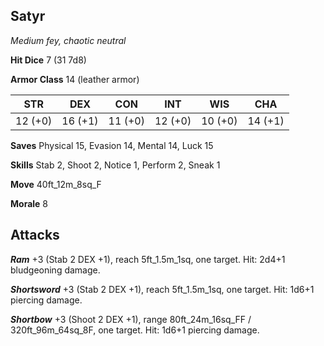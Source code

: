 ## Satyr

*Medium fey, chaotic neutral*

**Hit Dice** 7 (31 7d8)

**Armor Class** 14 (leather armor)

| STR     | DEX     | CON     | INT     | WIS     | CHA     |
|---------|---------|---------|---------|---------|---------|
| 12 (+0) | 16 (+1) | 11 (+0) | 12 (+0) | 10 (+0) | 14 (+1) |

**Saves** Physical 15, Evasion 14, Mental 14, Luck 15

**Skills** Stab 2, Shoot 2, Notice 1, Perform 2, Sneak 1

**Move** 40ft\_12m\_8sq\_F

**Morale** 8

## Attacks

***Ram*** +3 (Stab 2 DEX +1), reach 5ft\_1.5m\_1sq, one target. Hit: 2d4+1 bludgeoning damage.

***Shortsword*** +3 (Stab 2 DEX +1), reach 5ft\_1.5m\_1sq, one target. Hit: 1d6+1 piercing damage.

***Shortbow*** +3 (Shoot 2 DEX +1), range 80ft\_24m\_16sq\_FF / 320ft\_96m\_64sq\_8F, one target. Hit: 1d6+1 piercing damage.

